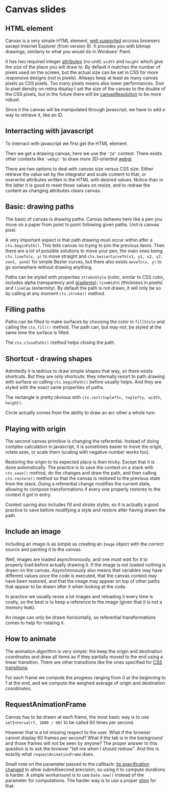 # Canvas slides

## HTML element

Canvas is a very simple HTML element, [well supported](http://caniuse.com/canvas) accross browsers except Internet Explorer (from version 9). It provides you with bitmap drawings, similarly to what you would do in Windows' Paint.

It has two required integer [attributes](http://www.whatwg.org/specs/web-apps/current-work/multipage/the-canvas-element.html#the-canvas-element) (no unit): `width` and `height` which give the size of the place you will draw to. By default it matches the number of pixels used on the screen, but the actual size can be set in CSS for more responsive designs (not in pixels). Allways keep at least as many canvas pixels as CSS pixels. Too many pixels means also lower performances. Due to pixel density on retina display I set the size of the canvas to the double of the CSS pixels, but in the future there will be [canvasResolution](http://www.whatwg.org/specs/web-apps/current-work/multipage/the-canvas-element.html#pixel-density) to be more robust.

Since it the canvas will be manipulated through javascript, we have to add a way to retrieve it, like an ID.

## Interracting with javascript

To interract with javascript we first get the HTML element.

Then we get a drawing canvas, here we use the `'2d'` context. There exists other contexts like `'webgl'` to draw more 3D-oriented [webgl](https://www.khronos.org/registry/webgl/specs/1.0/#2.1).

There are two options to deal with canvas size versus CSS size. Either retrieve the value set by the integrator and scale content to that, or overwrite attributes written in the HTML with desired values. Notice than in the latter it is good to reset these values on resize, and to redraw the content as changing attributes clears canvas.

## Basic: drawing paths

The basic of canvas is drawing paths. Canvas behaves here like a pen you move on a paper from point to point following given paths. Unit is canvas pixel.

A very important aspect is that path drawing must occur within after a `ctx.beginPath()`. This tells canvas no trying to join the previous items. Then there are a lot of possible solutions to move your pen, the main ones being `ctx.lineTo(x, y)` to move straight and `ctx.bezierCurveTo(x1, y1, x2, y2, xend, yend)` for simple Bezier curves, but there also exists `moveTo(x, y)` to go somewhere without drawing anything.

Paths can be styled with properties `strokeStyle` (color, similar to CSS color, includes alpha transparency and [gradients](http://www.w3.org/TR/2dcontext/#fill-and-stroke-styles)), `lineWidth` (thickness in pixels) and `lineCap` (extermity). By default the path is not drawn, it will only be so by calling at any moment `ctx.stroke()` method.

## Filling paths

Paths can be filled to make surfaces by choosing the color in `fillStyle` and calling the `ctx.fill()` method. The path can, but may not, be styled at the same time the surface is filled.

The `ctx.closePath()` method helps closing the path.

## Shortcut - drawing shapes

Admitedly it is tedious to draw simple shapes that way, so there exists shortcuts. But they are only shortcuts: they internally resort to path drawing with surface so calling `ctx.beginPath()` before usually helps. And they are styled with the exact same properties of paths.

The rectangle is pretty obvious with `ctx.rect(topleftx, toplefty, width, height)`.

Circle actually comes from the ability to draw an arc other a whole turn.

## Playing with origin

The second canvas primitive is changing the referential. Instead of doing complex calculation in javascript, it is sometimes easier to move the origin, rotate axes, or scale them (scaling with negative number works too).

Restoring the origin to its expected place is then tricky. Except that it is done automatically. The practice is to save the context on a stack with `ctx.save()` method, do the changes and draw the path, and then calling `ctx.restore()` method so that the canvas is restored to the previous state from the stack. Doing a referential change modifies the current state, allowing to compose transformations if every one properly restores to the context it got in entry.

Context saving also includes fill and stroke styles, so it is actually a good practice to save before modifying a style and restore after having drawn the path.

## Include an image

Including an image is as simple as creating an `Image` object with the correct source and painting it to the canvas.

Well, images are loaded asynchronously, and one must wait for it to properly load before actually drawing it. If the image is not loaded nothing is drawn on the canvas. Asynchronously also means that variables may have different values once the code is executed, that the canvas context may have been restored, and that the image may appear on top of other paths that appear to be drawn after it when looking at the code.

In practice we usually reuse a lot images and reloading it every time is costly, so the best is to keep a reference to the image (given that it is not a memory leak).

An image can only be drawn horizontally, so referential transformations comes to help for rotating it.

## How to animate

The animation algorithm is very simple: the keep the origin and destination coordinates and draw all items as if they partially moved to the end using a linear transition. There are other transitions like the ones specified for [CSS transitions](http://dev.w3.org/csswg/css3-transitions/#transition-timing-function-property).

For each frame we compute the progress ranging from 0 at the beginning to 1 at the end, and we compute the weighed average of origin and destination coordinates.

## RequestAnimationFrame

Canvas has to be drawn at each frame, the most basic way is to use `setInterval(f, 1000 / 60)` to be called 60 times per second.

However that is a bit missing respect to the user. What if the browser cannot display 60 frames per second? What if the tab is in the background and those frames will not be seen by anyone? The proper answer to this question is to ask the browser "tell me when I should redraw". And this is exactly what `requestAnimationFrame` does.

Small note on the parameter passed to the callback: [its specification changed](http://updates.html5rocks.com/2012/05/requestAnimationFrame-API-now-with-sub-millisecond-precision) to allow submillisecond precision, so using it to compute durations is harder. A simple workaround is to use `Date.now()` instead of the parameter for computations. The harder way is to use a proper [shim](http://paulirish.com/2011/requestanimationframe-for-smart-animating/) for that.
